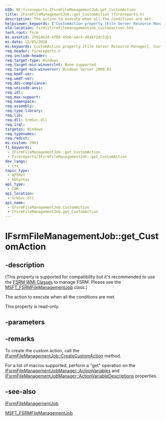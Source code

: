 ```yaml
---
UID: NF:fsrmreports.IFsrmFileManagementJob.get_CustomAction
title: IFsrmFileManagementJob::get_CustomAction (fsrmreports.h)
description: The action to execute when all the conditions are met.
helpviewer_keywords: ["CustomAction property [File Server Resource Manager]","CustomAction property [File Server Resource Manager]","IFsrmFileManagementJob interface","IFsrmFileManagementJob interface [File Server Resource Manager]","CustomAction property","IFsrmFileManagementJob.CustomAction","IFsrmFileManagementJob.get_CustomAction","IFsrmFileManagementJob::CustomAction","IFsrmFileManagementJob::get_CustomAction","fs.ifsrmfilemanagementjob_customaction","fsrm.ifsrmfilemanagementjob_customaction","fsrmreports/IFsrmFileManagementJob::CustomAction","fsrmreports/IFsrmFileManagementJob::get_CustomAction","get_CustomAction"]
old-location: fsrm\ifsrmfilemanagementjob_customaction.htm
tech.root: fsrm
ms.assetid: 25014b2d-4f08-45bb-a4c4-d8ab72dc53b1
ms.date: 12/05/2018
ms.keywords: CustomAction property [File Server Resource Manager], CustomAction property [File Server Resource Manager],IFsrmFileManagementJob interface, IFsrmFileManagementJob interface [File Server Resource Manager],CustomAction property, IFsrmFileManagementJob.CustomAction, IFsrmFileManagementJob.get_CustomAction, IFsrmFileManagementJob::CustomAction, IFsrmFileManagementJob::get_CustomAction, fs.ifsrmfilemanagementjob_customaction, fsrm.ifsrmfilemanagementjob_customaction, fsrmreports/IFsrmFileManagementJob::CustomAction, fsrmreports/IFsrmFileManagementJob::get_CustomAction, get_CustomAction
req.header: fsrmreports.h
req.include-header: 
req.target-type: Windows
req.target-min-winverclnt: None supported
req.target-min-winversvr: Windows Server 2008 R2
req.kmdf-ver: 
req.umdf-ver: 
req.ddi-compliance: 
req.unicode-ansi: 
req.idl: 
req.max-support: 
req.namespace: 
req.assembly: 
req.type-library: 
req.lib: 
req.dll: SrmSvc.dll
req.irql: 
targetos: Windows
req.typenames: 
req.redist: 
ms.custom: 19H1
f1_keywords:
 - IFsrmFileManagementJob::get_CustomAction
 - fsrmreports/IFsrmFileManagementJob::get_CustomAction
dev_langs:
 - c++
topic_type:
 - APIRef
 - kbSyntax
api_type:
 - COM
api_location:
 - SrmSvc.dll
api_name:
 - IFsrmFileManagementJob.CustomAction
 - IFsrmFileManagementJob.get_CustomAction
---
```


# IFsrmFileManagementJob::get_CustomAction


## -description

<p class="CCE_Message">[This property is supported for compatibility but it's recommended to use the 
    <a href="https://docs.microsoft.com/previous-versions/windows/desktop/fsrm/fsrm-wmi-classes">FSRM WMI Classes</a> to manage FSRM. Please see the 
    <a href="https://docs.microsoft.com/previous-versions/windows/desktop/fsrm/msft-fsrmfilemanagementjob">MSFT_FSRMFileManagementJob</a> class.]

The action to execute when all the conditions are met.

This property is read-only.

## -parameters

## -remarks

To create the custom action, call the 
    <a href="https://docs.microsoft.com/previous-versions/windows/desktop/api/fsrmreports/nf-fsrmreports-ifsrmfilemanagementjob-createcustomaction">IFsrmFileManagementJob::CreateCustomAction</a> 
    method.

For a list of macros supported, perform a "get" operation on the 
    <a href="https://docs.microsoft.com/previous-versions/windows/desktop/api/fsrmreports/nf-fsrmreports-ifsrmfilemanagementjobmanager-get_actionvariables">IFsrmFileManagementJobManager::ActionVariables</a> 
    and 
    <a href="https://docs.microsoft.com/previous-versions/windows/desktop/api/fsrmreports/nf-fsrmreports-ifsrmfilemanagementjobmanager-get_actionvariabledescriptions">IFsrmFileManagementJobManager::ActionVariableDescriptions</a> 
    properties.

## -see-also

<a href="https://docs.microsoft.com/previous-versions/windows/desktop/api/fsrmreports/nn-fsrmreports-ifsrmfilemanagementjob">IFsrmFileManagementJob</a>



<a href="https://docs.microsoft.com/previous-versions/windows/desktop/fsrm/msft-fsrmfilemanagementjob">MSFT_FSRMFileManagementJob</a>

